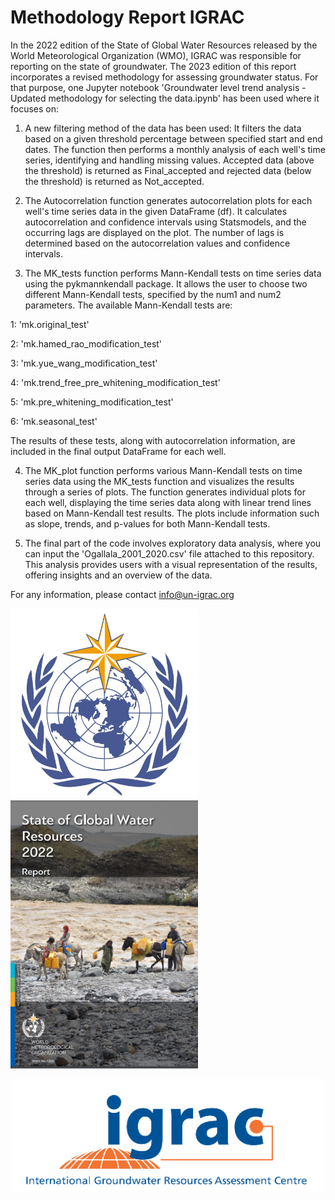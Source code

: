 # Methodology Report IGRAC
In the 2022 edition of the State of Global Water Resources released by the World Meteorological Organization (WMO), IGRAC was responsible for reporting on the state of groundwater. The 2023 edition of this report incorporates a revised methodology for assessing groundwater status.
For that purpose, one Jupyter notebook 'Groundwater level trend analysis - Updated methodology for selecting the data.ipynb' has been used where it focuses on: 

1) A new filtering method of the data has been used: It filters the data based on a given threshold percentage between specified start and end dates. The function then performs a monthly analysis of each well's time series, identifying and handling missing values. Accepted data (above the threshold) is returned as Final_accepted and rejected data (below the threshold) is returned as Not_accepted. 

2) The Autocorrelation function generates autocorrelation plots for each well's time series data in the given DataFrame (df). It calculates autocorrelation and confidence intervals using Statsmodels, and the occurring lags are displayed on the plot. The number of lags is determined based on the autocorrelation values and confidence intervals.

3) The MK_tests function performs Mann-Kendall tests on time series data using the pykmannkendall package. It allows the user to choose two different Mann-Kendall tests, specified by the num1 and num2 parameters. The available Mann-Kendall tests are:

1: 'mk.original_test'

2: 'mk.hamed_rao_modification_test'

3: 'mk.yue_wang_modification_test'

4: 'mk.trend_free_pre_whitening_modification_test'

5: 'mk.pre_whitening_modification_test'

6: 'mk.seasonal_test'

The results of these tests, along with autocorrelation information, are included in the final output DataFrame for each well.

4) The MK_plot function performs various Mann-Kendall tests on time series data using the MK_tests function and visualizes the results through a series of plots. The function generates individual plots for each well, displaying the time series data along with linear trend lines based on Mann-Kendall test results. The plots include information such as slope, trends, and p-values for both Mann-Kendall tests.

5) The final part of the code involves exploratory data analysis, where you can input the 'Ogallala_2001_2020.csv' file attached to this repository. This analysis provides users with a visual representation of the results, offering insights and an overview of the data.

For any information, please contact info@un-igrac.org

<img src="WMO.jpg" alt="WMO Image" width="300"> <img src="Report_2022_front_page.png" alt="Report" width="300"> <div style="text-align:center;"> <img src="igrac_logo.png" alt="IGRAC" width="500"> </div> 

